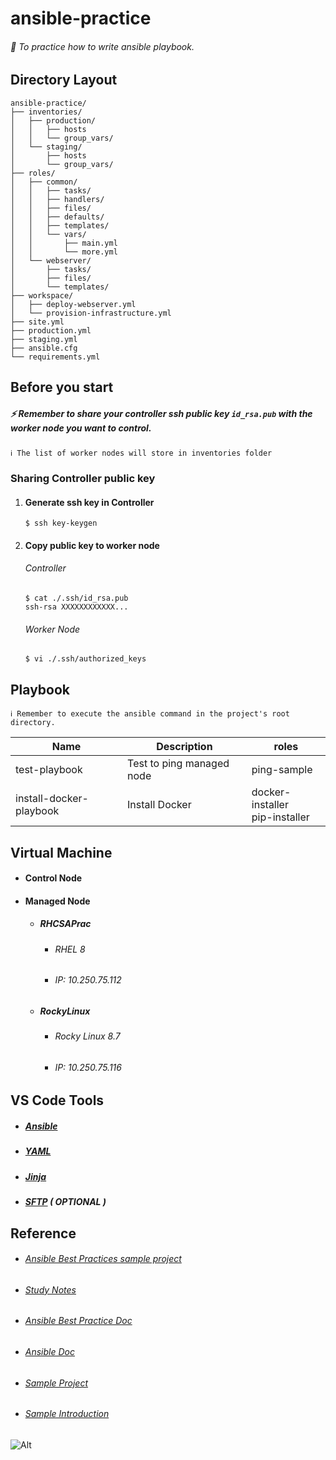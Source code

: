 # ansible-practice
###### 🚀 To practice how to write ansible playbook.
## Directory Layout
```
ansible-practice/
├── inventories/
│   ├── production/
│   │   ├── hosts
│   │   └── group_vars/
│   └── staging/
│       ├── hosts
│       └── group_vars/
├── roles/
│   ├── common/
│   │   ├── tasks/
│   │   ├── handlers/
│   │   ├── files/
│   │   ├── defaults/
│   │   ├── templates/
│   │   └── vars/
│   │       ├── main.yml
│   │       └── more.yml
│   └── webserver/
│       ├── tasks/
│       ├── files/
│       └── templates/
├── workspace/
│   ├── deploy-webserver.yml
│   └── provision-infrastructure.yml
├── site.yml
├── production.yml
├── staging.yml
├── ansible.cfg
└── requirements.yml
```
## Before you start
##### ⚡ Remember to share your controller ssh public key `id_rsa.pub` with the worker node you want to control.
```
ℹ️ The list of worker nodes will store in inventories folder
```
### Sharing Controller public key
1. #### Generate ssh key in Controller
    ```shell=
    $ ssh key-keygen
    ```
2. #### Copy public key to worker node
    ###### Controller
    ```shell=
    $ cat ./.ssh/id_rsa.pub
    ssh-rsa XXXXXXXXXXXX...
    ```
    ###### Worker Node
    ```shell=
    $ vi ./.ssh/authorized_keys
    ```

## Playbook
```
ℹ️ Remember to execute the ansible command in the project's root directory.
```
Name   |   Description  | roles
-------|-------------|---------
test-playbook | Test to ping managed node | ping-sample
install-docker-playbook | Install Docker | docker-installer</br>pip-installer
## Virtual Machine
* #### Control Node
    
* #### Managed Node
    * ##### RHCSAPrac
        * ###### RHEL 8
        * ###### IP: 10.250.75.112
    * ##### RockyLinux
        * ###### Rocky Linux 8.7
        * ###### IP: 10.250.75.116
## VS Code Tools
* ##### [Ansible](https://marketplace.visualstudio.com/items?itemName=redhat.ansible)
* ##### [YAML](https://marketplace.visualstudio.com/items?itemName=redhat.vscode-yaml)
* ##### [Jinja](https://marketplace.visualstudio.com/items?itemName=wholroyd.jinja)
* ##### [SFTP](https://marketplace.visualstudio.com/items?itemName=Natizyskunk.sftp) ( OPTIONAL )
## Reference
* ###### [Ansible Best Practices sample project](https://github.com/ansible/ansible-examples)
* ###### [Study Notes](https://hackmd.io/@KevinShihYC/ryafhGqYv)
* ###### [Ansible Best Practice Doc](https://docs.ansible.com/ansible/latest/tips_tricks/ansible_tips_tricks.html)
* ###### [Ansible Doc](https://docs.ansible.com/ansible/latest/index.html)
* ###### [Sample Project](https://github.com/tsoliangwu0130/my-ansible/blob/master/docker-jenkins.yml)
* ###### [Sample Introduction](https://tso-liang-wu.gitbook.io/learn-ansible-and-jenkins-in-30-days/ansible/ansible)

![Alt](https://repobeats.axiom.co/api/embed/4a0d48eb8f795a92130598c7ebef46a7ad237871.svg "Repobeats analytics image")
